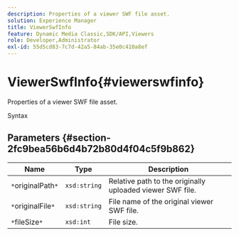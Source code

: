 ```yaml
---
description: Properties of a viewer SWF file asset.
solution: Experience Manager
title: ViewerSwfInfo
feature: Dynamic Media Classic,SDK/API,Viewers
role: Developer,Administrator
exl-id: 55d5cd83-7c7d-42a5-84ab-35e0c410a8ef
---
```

# ViewerSwfInfo{#viewerswfinfo}

Properties of a viewer SWF file asset.

 Syntax 

## Parameters {#section-2fc9bea56b6d4b72b80d4f04c5f9b862}

|  Name  | Type  | Description  |
|---|---|---|
|  `*`originalPath`*`  | `xsd:string`  | Relative path to the originally uploaded viewer SWF file.  |
|  `*`originalFile`*`  | `xsd:string`  | File name of the original viewer SWF file.  |
|  `*`fileSize`*`  | `xsd:int`  | File size.  |
